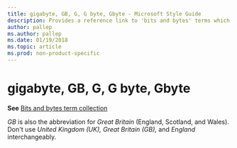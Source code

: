 ```yaml
---
title: gigabyte, GB, G, G byte, Gbyte - Microsoft Style Guide
description: Provides a reference link to 'bits and bytes' terms which includes 'gigabyte', 'GB', 'G', 'G byte', or 'Gbyte'.
author: pallep
ms.author: pallep
ms.date: 01/19/2018
ms.topic: article
ms.prod: non-product-specific
---
```


# gigabyte, GB, G, G byte, Gbyte

**See** [Bits and bytes term collection](~/a-z-word-list-term-collections/term-collections/bits-bytes-terms.md)

*GB* is also the abbreviation for *Great Britain* (England, Scotland, and Wales). Don't use *United Kingdom (UK),* *Great Britain (GB),* and *England* interchangeably. 
